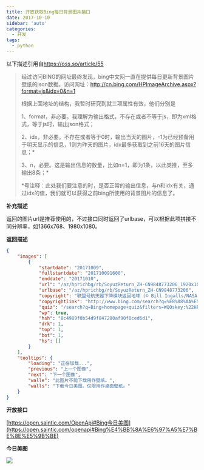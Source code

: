 ```yaml
---
title: 开放获取Bing每日背景图片接口
date: 2017-10-10
sidebar: 'auto'
categories:
  - 开发
tags:
  - python
---
```


以下描述引用自<https://oss.so/article/55>

> 经过访问BING的网址最终发现，bing中文网一直在提供每日更新背景图片壁纸的json数据。访问网址：<http://cn.bing.com/HPImageArchive.aspx?format=js&idx=0&n=1>
> 
> 根据上面地址的结构，我暂时研究到就三项属性有效，他们分别是
> 
> 1、format，非必要。我理解为输出格式，不存在或者不等于js，即为xml格式，等于js时，输出json格式；
> 
> 2、idx，非必要。不存在或者等于0时，输出当天的图片，-1为已经预备用于明天显示的信息，1则为昨天的图片，idx最多获取到之前16天的图片信息；\*
> 
> 3、n，必要。这是输出信息的数量，比如n=1，即为1条，以此类推，至多输出8条；\*
> 
> \*号注释：此处我们要注意的时，是否正常的输出信息，与n和idx有关，通过idx的值，我们就可以获得之前bing所使用的背景图片的信息了。

**补充描述**

返回的图片url是推荐使用的，不过接口同时返回了urlbase，可以根据此项拼接不同分辨率，如1366x768、1980x1080。

**返回描述**

```json
{
    "images": [
        {
            "startdate": "20171009",
            "fullstartdate": "201710091600",
            "enddate": "20171010",
            "url": "/az/hprichbg/rb/SoyuzReturn_ZH-CN9848773206_1920x1080.jpg",
            "urlbase": "/az/hprichbg/rb/SoyuzReturn_ZH-CN9848773206",
            "copyright": "联盟号航天器下降模块返回地球 (© Bill Ingalls/NASA)",
            "copyrightlink": "http://www.bing.com/search?q=%E8%88%AA%E5%A4%A9%E5%99%A8&form=hpcapt&mkt=zh-cn",
            "quiz": "/search?q=Bing+homepage+quiz&filters=WQOskey:%22HPQuiz_20171009_SoyuzReturn%22&FORM=HPQUIZ",
            "wp": true,
            "hsh": "8c4989f0b54d9f847280af90f0ced6d1",
            "drk": 1,
            "top": 1,
            "bot": 1,
            "hs": []
        }
    ],
    "tooltips": {
        "loading": "正在加载...",
        "previous": "上一个图像",
        "next": "下一个图像",
        "walle": "此图片不能下载用作壁纸。",
        "walls": "下载今日美图。仅限用作桌面壁纸。"
    }
}
```

**开放接口**

[https://open.saintic.com/OpenApi#Bing今日美图](https://open.saintic.com/openapi#Bing%E4%BB%8A%E6%97%A5%E7%BE%8E%E5%9B%BE)

**今日美图**

![](https://open.saintic.com/api/bingPic/)
